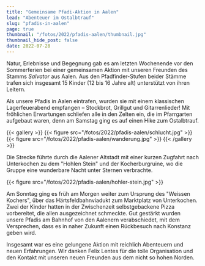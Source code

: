 ```yaml
---
title: "Gemeinsame Pfadi-Aktion in Aalen"
lead: "Abenteuer im Ostalbtrauf"
slug: "pfadis-in-aalen"
page: true
thumbnail: "/fotos/2022/pfadis-aalen/thumbnail.jpg"
thumbnail_hide_post: false
date: 2022-07-28
---
```


Natur, Erlebnisse und Begegnung gab es am letzten Wochenende vor den
Sommerferien bei einer gemeinsamen Aktion mit unseren Freunden des Stamms
*Salvator* aus Aalen. Aus den Pfadfinder-Stufen beider Stämme trafen sich
insgesamt 15 Kinder (12 bis 16 Jahre alt) unterstützt von ihren Leitern.

Als unsere Pfadis in Aalen eintrafen, wurden sie mit einem klassischen
Lagerfeuerabend empfangen – Stockbrot, Grillgut und Gitarrenlieder! Mit
fröhlichen Erwartungen schliefen alle in den Zelten ein, die im Pfarrgarten
aufgebaut waren, denn am Samstag ging es auf einen Hike zum Ostalbtrauf.

{{< gallery >}}
  {{< figure src="/fotos/2022/pfadis-aalen/schlucht.jpg" >}}
  {{< figure src="/fotos/2022/pfadis-aalen/wanderung.jpg" >}}
{{< /gallery >}}

Die Strecke führte durch die Aalener Altstadt mit einer kurzen Zugfahrt nach
Unterkochen zu dem "Hohlen Stein" und der Kocherburgruine, wo die Gruppe eine
wunderbare Nacht unter Sternen verbrachte.

{{< figure src="/fotos/2022/pfadis-aalen/hohler-stein.jpg" >}}

Am Sonntag ging es früh am Morgen weiter zum Ursprung des "Weissen Kochers",
über das Härtsfeldbahnviadukt zum Marktplatz von Unterkochen. Zwei der Kinder
hatten in der Zwischenzeit selbstgebackene Pizza vorbereitet, die allen
ausgezeichnet schmeckte. Gut gestärkt wurden unsere Pfadis am Bahnhof von den
Aalenern verabschiedet, mit dem Versprechen, dass es in naher Zukunft einen
Rückbesuch nach Konstanz geben wird.

Insgesamt war es eine gelungene Aktion mit reichlich Abenteuern und neuen
Erfahrungen. Wir danken Felix Lentes für die tolle Organisation und den Kontakt
mit unseren neuen Freunden aus dem nicht so hohen Norden.
